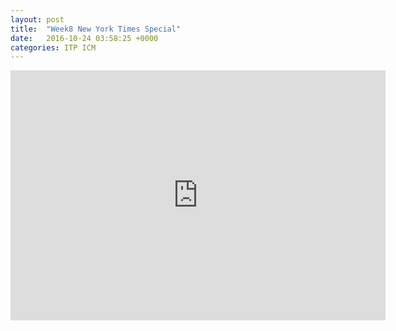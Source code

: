 ```yaml
---
layout: post
title:  "Week8 New York Times Special"
date:   2016-10-24 03:58:25 +0000
categories: ITP ICM
---
```


<iframe src="http://itp.cgao.me/ICM_wk8_v1/" width="600" height="400" frameBorder="0"></iframe>
